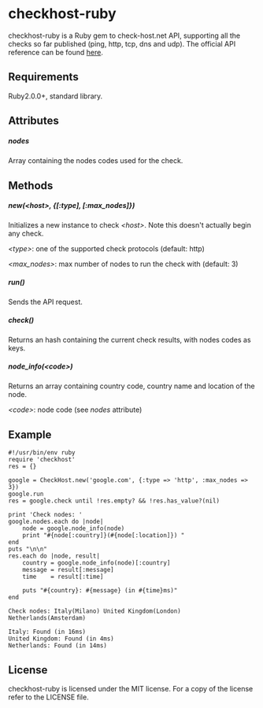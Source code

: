 # checkhost-ruby
checkhost-ruby is a Ruby gem to check-host.net API, supporting all the checks so far published (ping, http, tcp, dns and udp). The official API reference can be found [here](http://check-host.net/about/api).
## Requirements
Ruby2.0.0+, standard library.
## Attributes
##### nodes

Array containing the nodes codes used for the check.
## Methods
##### new(*<host&gt;*, {*[:type]*, *[:max_nodes]*})

Initializes a new instance to check *<host&gt;*. Note this doesn't actually begin any check.

*<type&gt;*: one of the supported check protocols (default: http)

*<max_nodes&gt;*: max number of nodes to run the check with (default: 3)

##### run()

Sends the API request.

##### check()

Returns an hash containing the current check results, with nodes codes as keys.

##### node_info(*<code&gt;*)

Returns an array containing country code, country name and location of the node.

*<code&gt;*: node code (see *nodes* attribute)
## Example
```
#!/usr/bin/env ruby
require 'checkhost'
res = {}

google = CheckHost.new('google.com', {:type => 'http', :max_nodes => 3})
google.run
res = google.check until !res.empty? && !res.has_value?(nil)

print 'Check nodes: '
google.nodes.each do |node|
    node = google.node_info(node)
    print "#{node[:country]}(#{node[:location]}) "
end
puts "\n\n"
res.each do |node, result|
    country = google.node_info(node)[:country]
    message = result[:message]
    time    = result[:time]
    
    puts "#{country}: #{message} (in #{time}ms)"
end
```
```
Check nodes: Italy(Milano) United Kingdom(London) Netherlands(Amsterdam) 

Italy: Found (in 16ms)
United Kingdom: Found (in 4ms)
Netherlands: Found (in 14ms)
```
## License
checkhost-ruby is licensed under the MIT license. For a copy of the license refer to the LICENSE file.